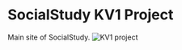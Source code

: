 # SocialStudy KV1 Project 

Main site of SocialStudy. ![KV1 project](http://ww2today.com/wp-content/uploads/2011/06/Soviet-KV1-tank.jpg)
